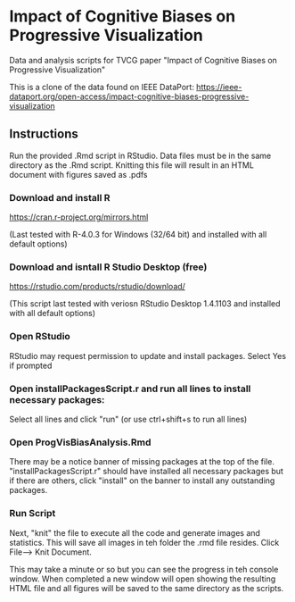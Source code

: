 # Impact of Cognitive Biases on Progressive Visualization
Data and analysis scripts for TVCG paper "Impact of Cognitive Biases on Progressive Visualization"

This is a clone of the data found on IEEE DataPort: https://ieee-dataport.org/open-access/impact-cognitive-biases-progressive-visualization

## Instructions
Run the provided .Rmd script in RStudio. Data files must be in the same directory as the .Rmd script. Knitting this file will result in an HTML document with figures saved as .pdfs


### Download and install R 
https://cran.r-project.org/mirrors.html

(Last tested with R-4.0.3 for Windows (32/64 bit) and installed with all default options)

### Download and isntall R Studio Desktop (free)
https://rstudio.com/products/rstudio/download/

(This script last tested with veriosn RStudio Desktop 1.4.1103 and installed with all default options)

### Open RStudio
RStudio may request permission to update and install packages. Select Yes if prompted

### Open installPackagesScript.r and run all lines to install necessary packages:
Select all lines and click "run" (or use ctrl+shift+s to run all lines)

### Open ProgVisBiasAnalysis.Rmd
There may be a notice banner of missing packages at the top of the file. "installPackagesScript.r" should have installed all necessary packages but if there are others, click "install" on the banner to install any outstanding packages.

### Run Script
Next, "knit" the file to execute all the code and generate images and statistics. This will save all images in teh folder the .rmd file resides.
Click File--> Knit Document.

This may take a minute or so but you can see the progress in teh console window.  When completed a new window will open showing the resulting HTML file and all figures will be saved to the same directory as the scripts.
